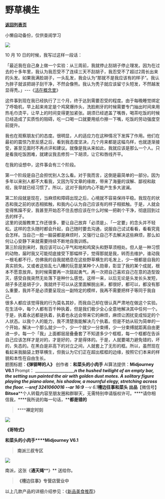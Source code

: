 # 野草横生

[**返回列表页**](/gzh/槽边往事)

小懒自动备份，仅供查阅学习

![](https://mmbiz.qpic.cn/mmbiz_jpg/Ia6gU9JNtkqyezEQAvtymf1cQsYhcYldzoFibkzaBhvicoPQX2BuOofxWDGfPNXAUsmIredQTmFib2U2o7fEbicvyg/640?wx_fmt=jpeg&from;=appmsg)

10 月 10 日的时候，我写过这样一段话：

「最近我在自己身上做一个实验：从三周前，我就停止刮胡子停止理发。因为在过去的十多年里，我认为我忍受不了连续三天不刮胡子，我忍受不了超过2周长出来的头发。如果我满脸胡子，一头乱发，我会认为“那就不是我应该有的样子”。我认为胖子就该把胡子刮干净，不然会像熊。我认为秃子就应该留寸头短发，不然越发显得秃。」---《[活在概念里](https://mp.weixin.qq.com/s?__biz=MjM5MjAzODU2MA==&mid=2652801004&idx=1&sn=3e0bfbe93541991b8f1b2d2237587e14&scene=21#wechat_redirect)》  

这件事到现在我已经执行了三个月，终于达到需要忍受的程度。由于每晚睡觉绑定了呼吸机，早上起来肯定是个鸡窝爆炸头，洗脸刷牙的时候需要专门抽出时间来用热毛巾烫平，让早上的时间变得更加紧张。胡须已经遮盖了嘴唇，喝茶吃饭的时候已经造成了实质性的阻碍，吃一口喝一口就要用纸巾擦一下嘴，吃饭的劳动强度空前提升。

我也在观察朋友们的态度。很明显，人的适应力在这种情况下发挥了作用。他们在最初的震惊乃至反感之后，看到我态度坚决，几个月来都是这幅鸟样，也就逐渐接受，甚至见面时不再点评和建议。就像是我从来如此，我就应该是那么一个人。只是看我吃饭困难，就建议我去修剪一下胡须，让它和唇线齐平。

在我的设想中，这件事会有三个阶段。

第一个阶段是自己会担忧别人怎么看。对于我而言，这倒是最简单的一部分。因为多年以来别人都不大看我，又因为写文章的缘故，带来了海量的误解、鄙视和敌视，我早就已经习惯了。所以，这对于我的内心不能产生多大波澜。  

第二阶段就是现在，当麻烦和障碍出现之后，心境就不容易保持平稳。我现在的状态和我之前的状态相抵触，和我内心认为自己应该有的样子相抵触。于是，人就会变得焦躁不安，我甚至开始忍不住去想应该在什么时候一把剃个干净，彻底回到过去的样子。  
这里的说服教育工作还很多，要让自己放弃「必须是」、「一定要」的念头并不轻松。这样的念头随时都会升起，自己随时要去沟通，说服自己试试看看，看看究竟会怎样。当自己一脸一脑袋都是麻烦时，又强行让自己不去解决这些麻烦，那么如何让心安静下来就需要持续不断地自我训练。  
第三阶段到来时，我应该可以心平气和地和鸡窝头和野草须相处。但人是一种习惯的动物，届时我又可能彻底接受下那幅样子，觉得那就是我，转而去维护，谁动我一根毛都不行，仿佛我的自我就栖息在这些野草横生的毛发上，少一根都是自我的真实损失。又或者这些乱七八糟的玩意是某种个人勋章，彰显了我的某个成就，根本不愿意放弃。到时候需要再一次鼓起勇气，再一次把自己喜欢自己在意的造型毁灭，感受自我突然无处落下是种什么感觉。这样一来，以后无论是头发长头发短，胡子多还是胡子少，我就终于可以从这里面解脱出来，都很好，都可以，都没有那么重要，我并不是必须要呈现出一副特定的模样，我再不需要把样子等同于我自己。  
很多人都应该觉得我的行为莫名其妙，而我自己却在很认真严肃地在做这个实验。在生活中，每个人都有百千种执着，但是我们极少全心全意地解决其中任何一个。于是，执着永远都是执着，执着也永远会带来它的麻烦，麻烦让困扰变成恒定的个人状态。以我个人的能力，我不清楚我能解决几个执着。但是不妨从较为简单的一个开始，解决一个那么就少一个，少一个就少一分束缚，少一分束缚就距离自由更进一步。每一个「我」上面都层层叠叠套了不知道多少个框框，每一个框都在告诉自己应该怎样才是对的，才是好的，才是得体的。于是，人就要竭力避免错的，坏的，失态的。在黑白是非高下的对立之间，人就套上了无形的框。所以，虽然现在看起来我脑袋上野草横生，但我认为它们正在超出框框的边缘，按照它们本来的样貌和本性在自由生长。  
题图标题：**《弹钢琴的人》** 创作者：**和菜头的小肉手** AI算法提供：**Midjourney V6.1** Prompt：
_______________________n the hushed twilight of an empty bar, the setting sun
painted the air with golden dust motes. A solitary figure playing the piano
alone, his shadow, a mournful elegy, stretching across the floor. --sref
3241060016 --ar 16:9__ \--v 6.1_**槽边往事****和菜头
出品******【微信号】****Bitsea******个人转载内容至朋友圈和群聊天，无需特别申请版权许可。****请你相信我，****我所说的每一句话，****都是错的**

> ******禅定时刻**

![](https://mmbiz.qpic.cn/mmbiz_jpg/Ia6gU9JNtkqyezEQAvtymf1cQsYhcYldK9pRXo607d7SORdJZeXQ9LkD7vvKI0ibeYYyNiawLKcCmDV1fJvdrDiaA/640?wx_fmt=jpeg&from;=appmsg)

**《哥特式》**

**和菜头的小肉手****Midjourney V6.1**

> **南派三叔专区**

![](https://mmbiz.qpic.cn/mmbiz_jpg/Ia6gU9JNtkqyezEQAvtymf1cQsYhcYld3uocQlmhSfVhzfMZMdbCWVwLCTERDNbopI2FNB5qibQLubgkFzIYPmQ/640?wx_fmt=jpeg&from;=appmsg)

南派，这张《**通天绳****》** 送给你。

> **《槽边往事》专营店营业中**

以上几款产品的详细介绍参见：《[新品美食推荐](https://mp.weixin.qq.com/s?__biz=MjM5MjAzODU2MA==&mid=2652801681&idx=1&sn=14620ec952928e23d02fc38dcf3acdeb&scene=21#wechat_redirect)》

  

